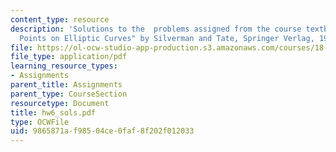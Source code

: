 ```yaml
---
content_type: resource
description: 'Solutions to the  problems assigned from the course textbook: "Rational
  Points on Elliptic Curves" by Silverman and Tate, Springer Verlag, 1992.'
file: https://ol-ocw-studio-app-production.s3.amazonaws.com/courses/18-704-seminar-in-algebra-and-number-theory-rational-points-on-elliptic-curves-fall-2004/9865871af98504ce0faf8f202f012033_hw6_sols.pdf
file_type: application/pdf
learning_resource_types:
- Assignments
parent_title: Assignments
parent_type: CourseSection
resourcetype: Document
title: hw6_sols.pdf
type: OCWFile
uid: 9865871a-f985-04ce-0faf-8f202f012033
---
```

